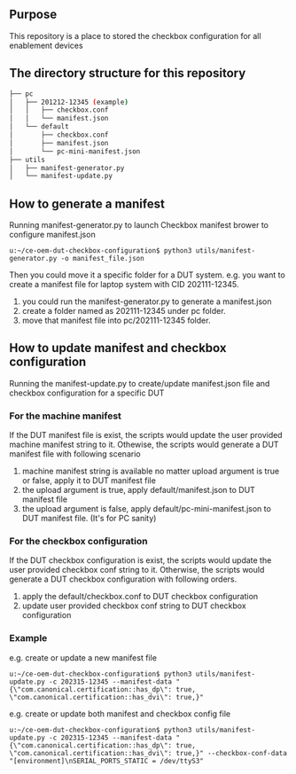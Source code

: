 ## Purpose
This repository is a place to stored the checkbox configuration for all enablement devices

## The directory structure for this repository
```bash
├── pc
│   ├── 201212-12345 (example)
│   │   ├── checkbox.conf
│   │   └── manifest.json
│   └── default
│       ├── checkbox.conf
│       ├── manifest.json
│       └── pc-mini-manifest.json
├── utils
│   ├── manifest-generator.py
│   └── manifest-update.py
```

## How to generate a manifest
Running manifest-generator.py to launch Checkbox manifest brower to configure manifest.json
```
u:~/ce-oem-dut-checkbox-configuration$ python3 utils/manifest-generator.py -o manifest_file.json
```
Then you could move it a specific folder for a DUT system.
e.g. you want to create a manifest file for laptop system with CID 202111-12345.
1. you could run the manifest-generator.py to generate a manifest.json
2. create a folder named as 202111-12345 under pc folder.
3. move that manifest file into pc/202111-12345 folder.

## How to update manifest and checkbox configuration
Running the manifest-update.py to create/update manifest.json file and checkbox configuration for a specific DUT

### For the machine manifest
If the DUT manifest file is exist, the scripts would update the user provided machine manifest string to it.
Othewise, the scripts would generate a DUT manifest file with following scenario
1. machine manifest string is available no matter upload argument is true or false, apply it to DUT manifest file
2. the upload argument is true, apply default/manifest.json to DUT manifest file
3. the upload argument is false, apply default/pc-mini-manifest.json to DUT manifest file. (It's for PC sanity)

### For the checkbox configuration
If the DUT checkbox configuration is exist, the scripts would update the user provided checkbox conf string to it.
Otherwise, the scripts would generate a DUT checkbox configuration with following orders.
1. apply the default/checkbox.conf to DUT checkbox configuration
2. update user provided checkbox conf string to DUT checkbox configuration

### Example
e.g. create or update a new manifest file
```
u:~/ce-oem-dut-checkbox-configuration$ python3 utils/manifest-update.py -c 202315-12345 --manifest-data "{\"com.canonical.certification::has_dp\": true, \"com.canonical.certification::has_dvi\": true,}"
```

e.g. create or update both manifest and checkbox config file
```
u:~/ce-oem-dut-checkbox-configuration$ python3 utils/manifest-update.py -c 202315-12345 --manifest-data "{\"com.canonical.certification::has_dp\": true, \"com.canonical.certification::has_dvi\": true,}" --checkbox-conf-data "[environment]\nSERIAL_PORTS_STATIC = /dev/ttyS3"
```
